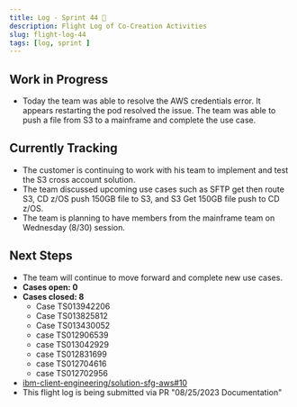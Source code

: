 ```yaml
---
title: Log - Sprint 44 🛫
description: Flight Log of Co-Creation Activities
slug: flight-log-44
tags: [log, sprint ]
---
```


## Work in Progress
- Today the team was able to resolve the AWS credentials error. It appears restarting the pod resolved the issue. The team was able to push a file from S3 to a mainframe and complete the use case.
## Currently Tracking
- The customer is continuing to work with his team to implement and test the S3 cross account solution.
- The team discussed upcoming use cases such as SFTP get then route S3, CD z/OS push 150GB file to S3, and S3 Get 150GB file push to CD z/OS.
- The team is planning to have members from the mainframe team on Wednesday (8/30) session.
## Next Steps
- The team will continue to move forward and complete new use cases.
- **Cases open: 0**
- **Cases closed: 8**
  - Case TS013942206
  - Case TS013825812
  - Case TS013430052
  - case TS012906539
  - case TS013042929
  - case TS012831699
  - case TS012704616
  - case TS012702956  
- [ibm-client-engineering/solution-sfg-aws#10](https://zenhub.ibm.com/workspaces/st5-action-information-center-64343620d0cfd0000f03a114/issues/ibm-client-engineering/solution-sfg-aws/10)
- This flight log is being submitted via PR "08/25/2023 Documentation" 